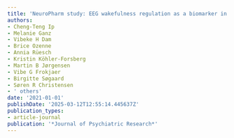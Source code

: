 ```yaml
---
title: 'NeuroPharm study: EEG wakefulness regulation as a biomarker in MDD'
authors:
- Cheng-Teng Ip
- Melanie Ganz
- Vibeke H Dam
- Brice Ozenne
- Annia Rüesch
- Kristin Köhler-Forsberg
- Martin B Jørgensen
- Vibe G Frokjaer
- Birgitte Søgaard
- Søren R Christensen
- ' others'
date: '2021-01-01'
publishDate: '2025-03-12T12:55:14.445637Z'
publication_types:
- article-journal
publication: '*Journal of Psychiatric Research*'
---
```

